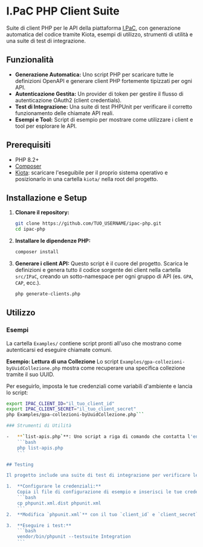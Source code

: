 # I.PaC PHP Client Suite

Suite di client PHP per le API della piattaforma [I.PaC](https://ispc-preprod.prod.os01.ocp.cineca.it/docs), con generazione automatica del codice tramite Kiota, esempi di utilizzo, strumenti di utilità e una suite di test di integrazione.

## Funzionalità

- **Generazione Automatica:** Uno script PHP per scaricare tutte le definizioni OpenAPI e generare client PHP fortemente tipizzati per ogni API.
- **Autenticazione Gestita:** Un provider di token per gestire il flusso di autenticazione OAuth2 (client credentials).
- **Test di Integrazione:** Una suite di test PHPUnit per verificare il corretto funzionamento delle chiamate API reali.
- **Esempi e Tool:** Script di esempio per mostrare come utilizzare i client e tool per esplorare le API.

## Prerequisiti

- PHP 8.2+
- [Composer](https://getcomposer.org/)
- [Kiota](https://github.com/microsoft/kiota/releases): scaricare l'eseguibile per il proprio sistema operativo e posizionarlo in una cartella `kiota/` nella root del progetto.

## Installazione e Setup

1.  **Clonare il repository:**
    ```bash
    git clone https://github.com/TUO_USERNAME/ipac-php.git
    cd ipac-php
    ```

2.  **Installare le dipendenze PHP:**
    ```bash
    composer install
    ```

3.  **Generare i client API:**
    Questo script è il cuore del progetto. Scarica le definizioni e genera tutto il codice sorgente dei client nella cartella `src/IPaC`, creando un sotto-namespace per ogni gruppo di API (es. `GPA`, `CAP`, ecc.).
    ```bash
    php generate-clients.php
    ```

## Utilizzo

### Esempi

La cartella `Examples/` contiene script pronti all'uso che mostrano come autenticarsi ed eseguire chiamate comuni.

**Esempio: Lettura di una Collezione**
Lo script `Examples/gpa-collezioni-byUuidCollezione.php` mostra come recuperare una specifica collezione tramite il suo UUID.

Per eseguirlo, imposta le tue credenziali come variabili d'ambiente e lancia lo script:
```bash
export IPAC_CLIENT_ID="il_tuo_client_id"
export IPAC_CLIENT_SECRET="il_tuo_client_secret"
php Examples/gpa-collezioni-byUuidCollezione.php```

### Strumenti di Utilità

-   **`list-apis.php`**: Uno script a riga di comando che contatta l'endpoint I.PaC, scarica l'elenco di tutte le API disponibili e ne stampa i dettagli principali (titolo, versione, URL della specifica). Utile per avere una panoramica aggiornata dell'offerta API.
    ```bash
    php list-apis.php
    ```

## Testing

Il progetto include una suite di test di integrazione per verificare le operazioni CRUD di base.

1.  **Configurare le credenziali:**
    Copia il file di configurazione di esempio e inserisci le tue credenziali reali.
    ```bash
    cp phpunit.xml.dist phpunit.xml
    ```
2.  **Modifica `phpunit.xml`** con il tuo `client_id` e `client_secret`.

3.  **Eseguire i test:**
    ```bash
    vendor/bin/phpunit --testsuite Integration
    ```